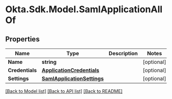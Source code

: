 # Okta.Sdk.Model.SamlApplicationAllOf

## Properties

Name | Type | Description | Notes
------------ | ------------- | ------------- | -------------
**Name** | **string** |  | [optional] 
**Credentials** | [**ApplicationCredentials**](ApplicationCredentials.md) |  | [optional] 
**Settings** | [**SamlApplicationSettings**](SamlApplicationSettings.md) |  | [optional] 

[[Back to Model list]](../README.md#documentation-for-models) [[Back to API list]](../README.md#documentation-for-api-endpoints) [[Back to README]](../README.md)


